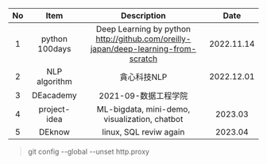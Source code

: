 

| No | Item | Description  | Date |
|:--------:|:-------:|:-------:|:-------:|
| 1 | python 100days | Deep Learning by python http://github.com/oreilly-japan/deep-learning-from-scratch  | 2022.11.14 |
| 2 | NLP algorithm | 貪心科技NLP | 2022.12.01 |
| 3 | DEacademy |  2021-09-数据工程学院  | |
| 4 | project-idea | ML-bigdata, mini-demo, visualization, chatbot  | 2023.03  |   
| 5 | DEknow | linux, SQL reviw again | 2023.04 |       



> git config --global --unset http.proxy


